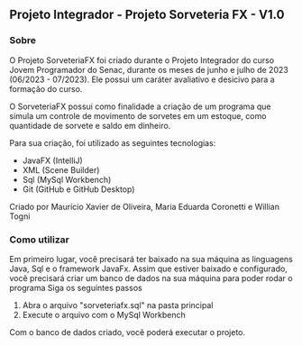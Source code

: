 ## Projeto Integrador - Projeto Sorveteria FX - V1.0

### Sobre

O Projeto SorveteriaFX foi criado durante o Projeto Integrador do curso Jovem Programador do Senac, durante os meses de junho e julho de 2023 (06/2023 - 07/2023). Ele possui um caráter avaliativo e desicivo para a formação do curso.

O SorveteriaFX possui como finalidade a criação de um programa que simula um controle de movimento de sorvetes em um estoque, como quantidade de sorvete e saldo em dinheiro.

Para sua criação, foi utilizado as seguintes tecnologias:

- JavaFX (IntelliJ)
- XML (Scene Builder)
- Sql (MySql Workbench)
- Git (GitHub e GitHub Desktop)

Criado por Maurício Xavier de Oliveira, Maria Eduarda Coronetti e Willian Togni

### Como utilizar

Em primeiro lugar, você precisará ter baixado na sua máquina as linguagens Java, Sql e o framework JavaFx.
Assim que estiver baixado e configurado, você precisará criar um banco de dados na sua máquina para poder rodar o programa Siga os seguintes passos

1) Abra o arquivo "sorveteriafx.sql" na pasta principal
2) Execute o arquivo com o MySql Workbench

Com o banco de dados criado, você poderá executar o projeto. 